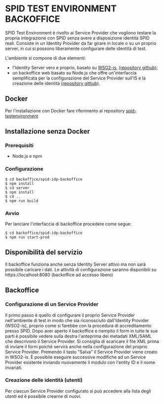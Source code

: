 # SPID TEST ENVIRONMENT BACKOFFICE

SPID Test Environment è rivolto ai Service Provider che vogliono testare la propria integrazione con SPID senza avere a disposizione identità SPID reali.
Consiste in un Identity Provider da far girare in locale o su un proprio server, in cui si possono liberamente configurare delle identità di test.

L'ambiente si compone di due elementi:
* l'Identity Server vero e proprio, basato su [WSO2-is](https://github.com/wso2/product-is), [(repository github)](https://github.com/italia/spid-testenvironment-identityserver);
* un backoffice web basato su Node.js che offre un'interfaccia semplificata per la configurazione del Service Provider sull'IS e la creazione delle identità [(repository github)](https://github.com/italia/spid-testenvironment-backoffice).

## Docker

Per l'installazione con Docker fare riferimento al repository [spid-testenvironment](https://github.com/italia/spid-testenvironment)

## Installazione senza Docker

### Prerequisiti

* Node.js e npm

### Configurazione

```
$ cd backoffice/spid-idp-backoffice
$ npm install
$ cd server
$ npm install
$ cd ..
$ npm run build
```

### Avvio

Per lanciare l'interfaccia di backoffice procedere come segue:

```
$ cd backoffice/spid-idp-backoffice
$ npm run start-prod
```

## Disponibilità del servizio

Il backoffice funziona anche senza Identity Server attivo ma non sarà possibile caricare i dati.
Le attività di configurazione saranno disponibili su https://localhost:8080 (backoffice ad accesso libero)

## Backoffice

### Configurazione di un Service Provider

Il primo passo è quello di configurare il proprio Service Provider nell'ambiente di test in modo che sia riconosciuto dall'Identity Provider (WSO2-is), proprio come si farebbe con la procedura di accreditamento presso SPID.
Dopo aver aperto il backoffice e riempito il form in tutte le sue parti è possibile vedere sulla destra l'anteprima dei metadati XML/SAML che descrivono il Service Provider. Si consiglia di scaricare il file XML prima di inviare il form poiché servirà anche nella configurazione del proprio Service Provider. Premendo il tasto "Salva" il Service Provider viene creato in WSO2-is.
È possibile eseguire successive modifiche ad un Service Provider esistente inviando nuovamente il modulo con l'entity ID e il nome invariati.

### Creazione delle identità (utenti)

Per ciascun Service Provider configurato si può accedere alla lista degli utenti ed è possibile crearne di nuovi.